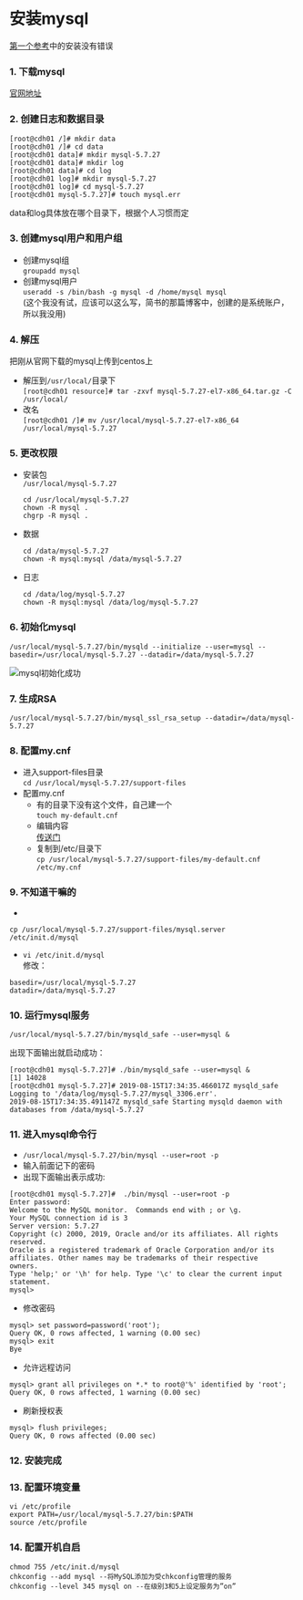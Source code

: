 # 安装mysql

[第一个参考](./index.md)中的安装没有错误

### 1. 下载mysql

[官网地址](https://dev.mysql.com/downloads/mysql/)

### 2. 创建日志和数据目录

```
[root@cdh01 /]# mkdir data
[root@cdh01 /]# cd data
[root@cdh01 data]# mkdir mysql-5.7.27
[root@cdh01 data]# mkdir log
[root@cdh01 data]# cd log
[root@cdh01 log]# mkdir mysql-5.7.27
[root@cdh01 log]# cd mysql-5.7.27
[root@cdh01 mysql-5.7.27]# touch mysql.err
```  

data和log具体放在哪个目录下，根据个人习惯而定

### 3. 创建mysql用户和用户组

+ 创建mysql组  
  `groupadd mysql`
+ 创建mysql用户  
  `useradd -s /bin/bash -g mysql -d /home/mysql mysql`  
  (这个我没有试，应该可以这么写，简书的那篇博客中，创建的是系统账户，所以我没用)

### 4. 解压

把刚从官网下载的mysql上传到centos上

+ 解压到`/usr/local/`目录下  
  `[root@cdh01 resource]# tar -zxvf mysql-5.7.27-el7-x86_64.tar.gz -C /usr/local/`
+ 改名  
  `[root@cdh01 /]# mv /usr/local/mysql-5.7.27-el7-x86_64 /usr/local/mysql-5.7.27`

### 5. 更改权限

+ 安装包  
  `/usr/local/mysql-5.7.27`
  ```
  cd /usr/local/mysql-5.7.27
  chown -R mysql .
  chgrp -R mysql .
  ```
+ 数据
  ```
  cd /data/mysql-5.7.27
  chown -R mysql:mysql /data/mysql-5.7.27
  ```
+ 日志
  ```
  cd /data/log/mysql-5.7.27
  chown -R mysql:mysql /data/log/mysql-5.7.27
  ```

### 6. 初始化mysql

`/usr/local/mysql-5.7.27/bin/mysqld --initialize --user=mysql --basedir=/usr/local/mysql-5.7.27 --datadir=/data/mysql-5.7.27`

![mysql初始化成功](../image/install/mysql.png)

### 7. 生成RSA

`/usr/local/mysql-5.7.27/bin/mysql_ssl_rsa_setup --datadir=/data/mysql-5.7.27`

### 8. 配置my.cnf

+ 进入support-files目录  
  `cd /usr/local/mysql-5.7.27/support-files`
+ 配置my.cnf
    - 有的目录下没有这个文件，自己建一个  
      `touch my-default.cnf`
    - 编辑内容  
      [传送门](../conf/my-default.md)
    - 复制到/etc/目录下  
      `cp /usr/local/mysql-5.7.27/support-files/my-default.cnf /etc/my.cnf`

### 9. 不知道干嘛的

+

```
cp /usr/local/mysql-5.7.27/support-files/mysql.server /etc/init.d/mysql
```  

+ `vi /etc/init.d/mysql`  
  修改：

```
basedir=/usr/local/mysql-5.7.27
datadir=/data/mysql-5.7.27
```

### 10. 运行mysql服务

`/usr/local/mysql-5.7.27/bin/mysqld_safe --user=mysql &`

出现下面输出就启动成功：

```
[root@cdh01 mysql-5.7.27]# ./bin/mysqld_safe --user=mysql &
[1] 14028
[root@cdh01 mysql-5.7.27]# 2019-08-15T17:34:35.466017Z mysqld_safe Logging to '/data/log/mysql-5.7.27/mysql_3306.err'.
2019-08-15T17:34:35.491147Z mysqld_safe Starting mysqld daemon with databases from /data/mysql-5.7.27
```

### 11. 进入mysql命令行

+ `/usr/local/mysql-5.7.27/bin/mysql --user=root -p`
+ 输入前面记下的密码
+ 出现下面输出表示成功:

```
[root@cdh01 mysql-5.7.27]#  ./bin/mysql --user=root -p
Enter password:
Welcome to the MySQL monitor.  Commands end with ; or \g.
Your MySQL connection id is 3
Server version: 5.7.27
Copyright (c) 2000, 2019, Oracle and/or its affiliates. All rights reserved.
Oracle is a registered trademark of Oracle Corporation and/or its
affiliates. Other names may be trademarks of their respective
owners.
Type 'help;' or '\h' for help. Type '\c' to clear the current input statement.
mysql>
```

+ 修改密码

```
mysql> set password=password('root');
Query OK, 0 rows affected, 1 warning (0.00 sec)
mysql> exit
Bye
```

+ 允许远程访问

```
mysql> grant all privileges on *.* to root@'%' identified by 'root';
Query OK, 0 rows affected, 1 warning (0.00 sec)
```

+ 刷新授权表

```
mysql> flush privileges;
Query OK, 0 rows affected (0.00 sec)
```

### 12. 安装完成

### 13. 配置环境变量

```
vi /etc/profile
export PATH=/usr/local/mysql-5.7.27/bin:$PATH
source /etc/profile
```

### 14. 配置开机自启

```
chmod 755 /etc/init.d/mysql
chkconfig --add mysql --将MySQL添加为受chkconfig管理的服务
chkconfig --level 345 mysql on --在级别3和5上设定服务为”on”
```